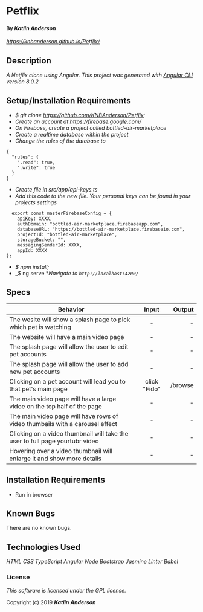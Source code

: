 # Petflix

#### By _**Katlin Anderson**_
_https://knbanderson.github.io/Petflix/_
## Description

_A Netflix clone using Angular._
_This project was generated with [Angular CLI](https://github.com/angular/angular-cli) version 8.0.2_

## Setup/Installation Requirements

* _$ git clone https://github.com/KNBAnderson/Petflix;_
* _Create an account at https://firebase.google.com/_
* _On Firebase, create a project called bottled-air-marketplace_
* _Create a realtime database within the project_
* _Change the rules of the database to_
```
{
  "rules": {
    ".read": true,
    ".write": true
  }
}
```
* _Create file in src/app/api-keys.ts_
* _Add this code to the new file. Your personal keys can be found in your projects settings_
```
  export const masterFirebaseConfig = {
    apiKey: XXXX,
    authDomain: "bottled-air-marketplace.firebaseapp.com",
    databaseURL: "https://bottled-air-marketplace.firebaseio.com",
    projectId: "bottled-air-marketplace",
    storageBucket: "",
    messagingSenderId: XXXX,
    appId: XXXX
};
```
* _$ npm install;_
* _$ ng serve
*_Navigate to `http://localhost:4200/`_

## Specs
| Behavior | Input | Output |
| ------------- |:-------------:| -----:|
| The wesite will show a splash page to pick which pet is watching | - | - |
| The website will have a main video page | - | - |
| The splash page will allow the user to edit pet accounts | - | - |
| The splash page will allow the user to add new pet accounts | - | - |
| Clicking on a pet account will lead you to that pet's main page | click "Fido" | /browse |
| The main video page will have a large vidoe on the top half of the page | - | - |
| The main video page will have rows of video thumbails with a carousel effect | - | - |
| Clicking on a video thumbnail will take the user to full page yourtubr video | - | - |
| Hovering over a video thumbnail will enlarge it and show more details | - | - |


## Installation Requirements
* Run in browser

## Known Bugs
There are no known bugs.

## Technologies Used

_HTML_
_CSS_
_TypeScript_
_Angular_
_Node_
_Bootstrap_
_Jasmine_
_Linter_
_Babel_

### License

*This software is licensed under the GPL license.*

Copyright (c) 2019 **_Katlin Anderson_**